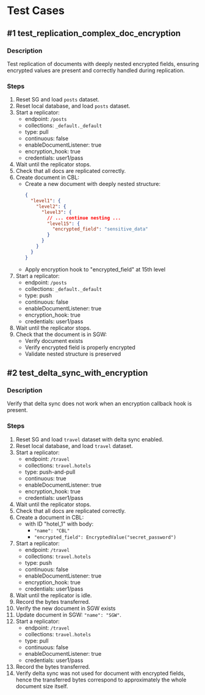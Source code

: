 # Test Cases

## #1 test_replication_complex_doc_encryption

### Description
Test replication of documents with deeply nested encrypted fields, ensuring encrypted values are present and correctly handled during replication.

### Steps
1. Reset SG and load `posts` dataset.
2. Reset local database, and load `posts` dataset.
3. Start a replicator:
   * endpoint: `/posts`
   * collections: `_default._default`
   * type: pull
   * continuous: false
   * enableDocumentListener: true
   * encryption_hook: true
   * credentials: user1/pass
4. Wait until the replicator stops.
5. Check that all docs are replicated correctly.
6. Create document in CBL:
   * Create a new document with deeply nested structure:
     ```json
     {
       "level1": {
         "level2": {
           "level3": {
             // ... continue nesting ...
             "level15": {
               "encrypted_field": "sensitive_data"
             }
           }
         }
       }
     }
     ```
   * Apply encryption hook to "encrypted_field" at 15th level
7. Start a replicator:
    * endpoint: `/posts`
    * collections: `_default._default`
    * type: push
    * continuous: false
    * enableDocumentListener: true
    * encryption_hook: true
    * credentials: user1/pass
8. Wait until the replicator stops.
9. Check that the document is in SGW:
    * Verify document exists
    * Verify encrypted field is properly encrypted
    * Validate nested structure is preserved

## #2 test_delta_sync_with_encryption

### Description
Verify that delta sync does not work when an encryption callback hook is present.

### Steps
1. Reset SG and load `travel` dataset with delta sync enabled.
2. Reset local database, and load `travel` dataset.
3. Start a replicator:
    * endpoint: `/travel`
    * collections: `travel.hotels`
    * type: push-and-pull
    * continuous: true
    * enableDocumentListener: true
    * encryption_hook: true
    * credentials: user1/pass
4. Wait until the replicator stops.
5. Check that all docs are replicated correctly.
6. Create a document in CBL:
    * with ID "hotel_1" with body:
        * `"name": "CBL"`
        * `"encrypted_field": EncryptedValue("secret_password")`
7. Start a replicator:
    * endpoint: `/travel`
    * collections: `travel.hotels`
    * type: push
    * continuous: false
    * enableDocumentListener: true
    * encryption_hook: true
    * credentials: user1/pass
8. Wait until the replicator is idle.
9. Record the bytes transferred.
10. Verify the new document in SGW exists
11. Update document in SGW: `"name": "SGW"`.
12. Start a replicator:
    * endpoint: `/travel`
    * collections: `travel.hotels`
    * type: pull
    * continuous: false
    * enableDocumentListener: true
    * credentials: user1/pass
13. Record the bytes transferred.
14. Verify delta sync was not used for document with encrypted fields, hence the transferred bytes correspond to approximately the whole document size itself.
